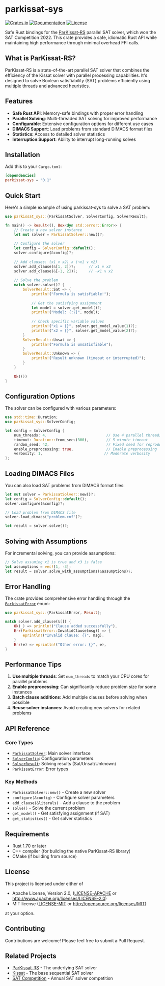# parkissat-sys

[![Crates.io](https://img.shields.io/crates/v/parkissat-sys.svg)](https://crates.io/crates/parkissat-sys)
[![Documentation](https://docs.rs/parkissat-sys/badge.svg)](https://docs.rs/parkissat-sys)
[![License](https://img.shields.io/badge/license-MIT%20OR%20Apache--2.0-blue.svg)](LICENSE)

Safe Rust bindings for the [ParKissat-RS](https://github.com/shaowei-cai-group/ParKissat-RS) parallel SAT solver, which won the SAT Competition 2022. This crate provides a safe, idiomatic Rust API while maintaining high performance through minimal overhead FFI calls.

## What is ParKissat-RS?

ParKissat-RS is a state-of-the-art parallel SAT solver that combines the efficiency of the Kissat solver with parallel processing capabilities. It's designed to solve Boolean satisfiability (SAT) problems efficiently using multiple threads and advanced heuristics.

## Features

- **Safe Rust API**: Memory-safe bindings with proper error handling
- **Parallel Solving**: Multi-threaded SAT solving for improved performance
- **Configurable**: Extensive configuration options for different use cases
- **DIMACS Support**: Load problems from standard DIMACS format files
- **Statistics**: Access to detailed solver statistics
- **Interruption Support**: Ability to interrupt long-running solves

## Installation

Add this to your `Cargo.toml`:

```toml
[dependencies]
parkissat-sys = "0.1"
```

## Quick Start

Here's a simple example of using parkissat-sys to solve a SAT problem:

```rust
use parkissat_sys::{ParkissatSolver, SolverConfig, SolverResult};

fn main() -> Result<(), Box<dyn std::error::Error>> {
    // Create a new solver instance
    let mut solver = ParkissatSolver::new()?;
    
    // Configure the solver
    let config = SolverConfig::default();
    solver.configure(&config)?;
    
    // Add clauses: (x1 ∨ x2) ∧ (¬x1 ∨ x2)
    solver.add_clause(&[1, 2])?;      // x1 ∨ x2
    solver.add_clause(&[-1, 2])?;     // ¬x1 ∨ x2
    
    // Solve the problem
    match solver.solve()? {
        SolverResult::Sat => {
            println!("Formula is satisfiable!");
            
            // Get the satisfying assignment
            let model = solver.get_model()?;
            println!("Model: {:?}", model);
            
            // Check specific variable values
            println!("x1 = {}", solver.get_model_value(1)?);
            println!("x2 = {}", solver.get_model_value(2)?);
        }
        SolverResult::Unsat => {
            println!("Formula is unsatisfiable");
        }
        SolverResult::Unknown => {
            println!("Result unknown (timeout or interrupted)");
        }
    }
    
    Ok(())
}
```

## Configuration Options

The solver can be configured with various parameters:

```rust
use std::time::Duration;
use parkissat_sys::SolverConfig;

let config = SolverConfig {
    num_threads: 4,                           // Use 4 parallel threads
    timeout: Duration::from_secs(300),        // 5 minute timeout
    random_seed: 42,                          // Fixed seed for reproducibility
    enable_preprocessing: true,               // Enable preprocessing
    verbosity: 1,                            // Moderate verbosity
};
```

## Loading DIMACS Files

You can also load SAT problems from DIMACS format files:

```rust
let mut solver = ParkissatSolver::new()?;
let config = SolverConfig::default();
solver.configure(&config)?;

// Load problem from DIMACS file
solver.load_dimacs("problem.cnf")?;

let result = solver.solve()?;
```

## Solving with Assumptions

For incremental solving, you can provide assumptions:

```rust
// Solve assuming x1 is true and x3 is false
let assumptions = vec![1, -3];
let result = solver.solve_with_assumptions(&assumptions)?;
```

## Error Handling

The crate provides comprehensive error handling through the [`ParkissatError`](src/error.rs) enum:

```rust
use parkissat_sys::{ParkissatError, Result};

match solver.add_clause(&[]) {
    Ok(_) => println!("Clause added successfully"),
    Err(ParkissatError::InvalidClause(msg)) => {
        eprintln!("Invalid clause: {}", msg);
    }
    Err(e) => eprintln!("Other error: {}", e),
}
```

## Performance Tips

1. **Use multiple threads**: Set `num_threads` to match your CPU cores for parallel problems
2. **Enable preprocessing**: Can significantly reduce problem size for some instances
3. **Batch clause additions**: Add multiple clauses before solving when possible
4. **Reuse solver instances**: Avoid creating new solvers for related problems

## API Reference

### Core Types

- [`ParkissatSolver`](src/wrapper.rs): Main solver interface
- [`SolverConfig`](src/wrapper.rs): Configuration parameters
- [`SolverResult`](src/wrapper.rs): Solving results (Sat/Unsat/Unknown)
- [`ParkissatError`](src/error.rs): Error types

### Key Methods

- `ParkissatSolver::new()` - Create a new solver
- `configure(&config)` - Configure solver parameters
- `add_clause(&literals)` - Add a clause to the problem
- `solve()` - Solve the current problem
- `get_model()` - Get satisfying assignment (if SAT)
- `get_statistics()` - Get solver statistics

## Requirements

- Rust 1.70 or later
- C++ compiler (for building the native ParKissat-RS library)
- CMake (if building from source)

## License

This project is licensed under either of

- Apache License, Version 2.0, ([LICENSE-APACHE](LICENSE-APACHE) or http://www.apache.org/licenses/LICENSE-2.0)
- MIT license ([LICENSE-MIT](LICENSE-MIT) or http://opensource.org/licenses/MIT)

at your option.

## Contributing

Contributions are welcome! Please feel free to submit a Pull Request.

## Related Projects

- [ParKissat-RS](https://github.com/shaowei-cai-group/ParKissat-RS) - The underlying SAT solver
- [Kissat](https://github.com/arminbiere/kissat) - The base sequential SAT solver
- [SAT Competition](https://satcompetition.github.io/) - Annual SAT solver competition